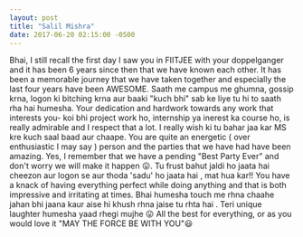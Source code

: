 ```yaml
---
layout: post
title: "Salil Mishra"
date: 2017-06-20 02:15:00 -0500
---
```


Bhai, I still recall the first day I saw you in FIITJEE with your doppelganger and it has been 6 years since then that we have known each other. It has been a memorable journey that we have taken together and especially the last four years have been AWESOME. Saath me campus me ghumna, gossip krna, logon ki bitching krna aur baaki "kuch bhi" sab ke liye tu hi to saath rha hai humesha. Your dedication and hardwork towards any work that interests you- koi bhi project work ho, internship ya inerest ka course ho, is really admirable and I respect that a lot. I really wish ki tu bahar jaa kar MS kre kuch saal baad aur chaape. You are quite an energetic ( over enthusiastic I may say ) person and the parties that we have had have been amazing. Yes, I remember that we have a pending "Best Party Ever" and don't worry we will make it happen :stuck_out_tongue:. Tu frust bahut jaldi ho jaata hai cheezon aur logon se aur thoda 'sadu' ho jaata hai , mat hua kar!! You have a knack of having everything perfect while doing anything and that is both impressive and irritating at times. Bhai humesha touch me rhna chaahe jahan bhi jaana kaur aise hi khush rhna jaise tu rhta hai . Teri unique laughter humesha yaad rhegi mujhe :stuck_out_tongue:
 All the best for everything, or as you would love it "MAY THE FORCE BE WITH YOU":smiley: